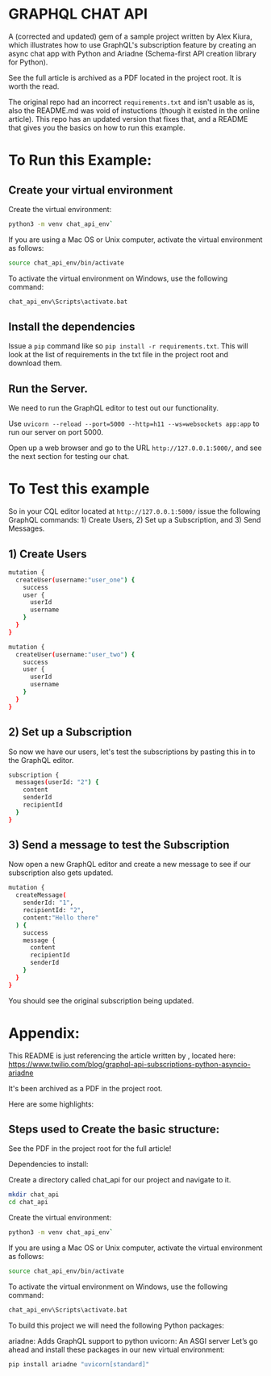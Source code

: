 # GRAPHQL CHAT API

A (corrected and updated) gem of a sample project written by Alex Kiura, which illustrates how to use GraphQL's subscription feature by creating an async chat app with Python and Ariadne (Schema-first API creation library for Python).

See the full article is archived as a PDF located in the project root. It is worth the read.

The original repo had an incorrect `requirements.txt` and isn't usable as is, also the README.md was void of instuctions (though it existed in the online article). This repo has an updated version that fixes that, and a README that gives you the basics on how to run this example.

# To Run this Example:

## Create your virtual environment

Create the virtual environment:

```bash 
python3 -m venv chat_api_env`
```

If you are using a Mac OS or Unix computer, activate the virtual environment as follows:

```bash
source chat_api_env/bin/activate
```
To activate the virtual environment on Windows, use the following command:

```bash
chat_api_env\Scripts\activate.bat
```

## Install the dependencies

Issue a `pip` command like so `pip install -r requirements.txt`. This will look at the list of requirements in the txt file in the project root and download them. 

## Run the Server.

We need to run the GraphQL editor to test out our functionality.

Use `uvicorn --reload --port=5000 --http=h11 --ws=websockets app:app` to run our server on port 5000. 

Open up a web browser and go to the URL `http://127.0.0.1:5000/`, and see the next section for testing our chat.

# To Test this example

So in your CQL editor located at `http://127.0.0.1:5000/` issue the following GraphQL commands: 1) Create Users, 2) Set up a Subscription, and 3) Send Messages.

## 1) Create Users

```bash
mutation {
  createUser(username:"user_one") {
    success
    user {
      userId
      username
    }
  }
}

```


```bash
mutation {
  createUser(username:"user_two") {
    success
    user {
      userId
      username
    }
  }
}

```

## 2) Set up a Subscription
So now we have our users, let's test the subscriptions by pasting this in to the GraphQL editor.

```bash
subscription {
  messages(userId: "2") {
    content
    senderId
    recipientId
  }
}
```

## 3) Send a message to test the Subscription
Now open a new GraphQL editor and create a new message to see if our subscription also gets updated. 

```bash
mutation {
  createMessage(
    senderId: "1",
    recipientId: "2",
    content:"Hello there"
  ) {
    success
    message {
      content
      recipientId
      senderId
    }
  }
}
```
You should see the original subscription being updated. 


# Appendix:

This README is just referencing the article written by , located here: https://www.twilio.com/blog/graphql-api-subscriptions-python-asyncio-ariadne

It's been archived as a PDF in the project root. 

Here are some highlights:

## Steps used to Create the basic structure: 
See the PDF in the project root for the full article!

Dependencies to install:

Create a directory called chat_api for our project and navigate to it.

```bash
mkdir chat_api
cd chat_api
```

Create the virtual environment:

```bash 
python3 -m venv chat_api_env`
```

If you are using a Mac OS or Unix computer, activate the virtual environment as follows:

```bash
source chat_api_env/bin/activate
```
To activate the virtual environment on Windows, use the following command:

```bash
chat_api_env\Scripts\activate.bat
```

To build this project we will need the following Python packages:

ariadne: Adds GraphQL support to python
uvicorn: An ASGI server
Let’s go ahead and install these packages in our new virtual environment:

```bash
pip install ariadne "uvicorn[standard]"
```